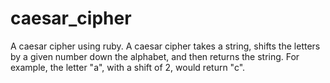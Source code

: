 # caesar_cipher

A caesar cipher using ruby. A caesar cipher takes a string, shifts the letters by a given number down the alphabet, and then returns the string.  For example, the letter "a", with a shift of 2, would return "c".
